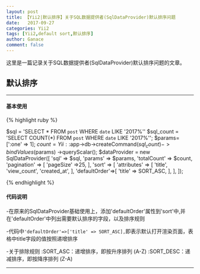 ```yaml
---
layout: post
title: 【Yii2|默认排序】关于SQL数据提供者(SqlDataProvider)默认排序问题
date:   2017-09-27
categories: Yii2
tags: [Yii2,default sort,默认排序]
author: Ganace
comment: false
---
```


这里是一篇记录关于SQL数据提供者(SqlDataProvider)默认排序问题的文章。

## 默认排序

---
####  基本使用
{% highlight ruby %}

$sql = 'SELECT * FROM `post` WHERE `date` LIKE '2017%''
$sql_count = 'SELECT COUNT(\*) FROM `post` WHERE `date` LIKE '2017%'';
$params=[':one' => 1];
$count = Yii::$app->db->createCommand($sql_count)
    ->bindValues($params)
    ->queryScalar();
$dataProvider = new SqlDataProvider([
    'sql' => $sql,
    'params' => $params,
    'totalCount' => $count,
    'pagination' => [
        'pageSize' =>25,
    ],
    'sort' => [
        'attributes' => [
            'title',
            'view_count',
            'created_at',
        ],
        'defaultOrder'=>[
            'title' => SORT_ASC,
        ],
    ],
]);

{% endhighlight %}

####  代码说明

-在原来的SqlDataProvider基础使用上，添加'defaultOrder'属性到'sort'中,并在'defaultOrder'中列出需要默认排序的字段，以及排序规则

-代码中`'defaultOrder'=>['title' => SORT_ASC],`即表示默认打开渲染页面，表格中title字段的值按照递增排序

-关于排除规则
	:SORT_ASC：递增排序，即按升序排列 (A-Z)
	:SORT_DESC：递减排序，即按降序排列 (Z-A)

---


